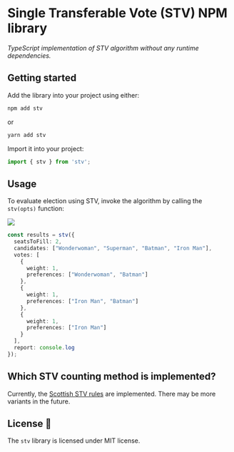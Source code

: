 # Single Transferable Vote (STV) NPM library

*TypeScript implementation of STV algorithm without any runtime dependencies.*

## Getting started

Add the library into your project using either:

```bash
npm add stv
```

or

```bash
yarn add stv
```

Import it into your project:

```typescript
import { stv } from 'stv';
```

## Usage

To evaluate election using STV, invoke the algorithm by calling the `stv(opts)` function:

![]("https://giphy.com/embed/Q93l2yEDrVsGhoRauM")

```typescript
const results = stv({
  seatsToFill: 2,
  candidates: ["Wonderwoman", "Superman", "Batman", "Iron Man"],
  votes: [
    {
      weight: 1,
      preferences: ["Wonderwoman", "Batman"]
    },
    {
      weight: 1,
      preferences: ["Iron Man", "Batman"]
    },
    {
      weight: 1,
      preferences: ["Iron Man"]
    }
  ],
  report: console.log
});
```

## Which STV counting method is implemented?

Currently, the [Scottish STV rules](https://www.opavote.com/methods/scottish-stv-rules) are implemented. There may be more variants in the future.

## License 📜

The `stv` library is licensed under MIT license.
